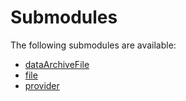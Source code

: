 # Submodules <a name="Submodules" id="submodules"></a>

The following submodules are available:
- [dataArchiveFile](./dataArchiveFile.python.md)
- [file](./file.python.md)
- [provider](./provider.python.md)